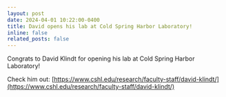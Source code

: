 ```yaml
---
layout: post
date: 2024-04-01 10:22:00-0400
title: David opens his lab at Cold Spring Harbor Laboratory!
inline: false
related_posts: false
---
```


Congrats to David Klindt for opening his lab at Cold Spring Harbor Laboratory!

Check him out: [https://www.cshl.edu/research/faculty-staff/david-klindt/](https://www.cshl.edu/research/faculty-staff/david-klindt/)

